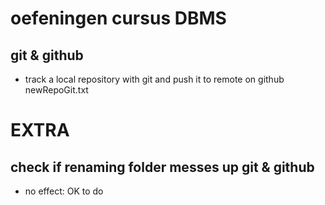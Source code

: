# oefeningen cursus DBMS
## git & github
- track a local repository with git and push it to remote on github
newRepoGit.txt









# EXTRA
## check if renaming folder messes up git & github
- no effect: OK to do
